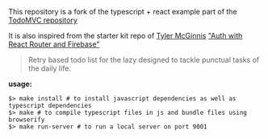 This repository is a fork of the typescript + react example part of the [TodoMVC repository](https://github.com/tastejs/todomvc/tree/gh-pages/examples/typescript-react/js)

It is also inspired from the starter kit repo of [Tyler McGinnis](https://github.com/tylermcginnis) ["Auth with React Router and Firebase"](https://github.com/tylermcginnis/react-router-firebase-auth)

> Retry based todo list for the lazy designed to tackle punctual tasks of the daily life.

**usage:** 

    $> make install # to install javascript dependencies as well as typescript dependencies
    $> make # to compile typescript files in js and bundle files using browserify
    $> make run-server # to run a local server on port 9001

